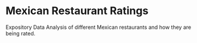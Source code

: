 # Mexican Restaurant Ratings
Expository Data Analysis of different Mexican restaurants and how they are being rated.
